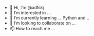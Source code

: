 - 👋 Hi, I’m @adfskj
- 👀 I’m interested in ...
- 🌱 I’m currently learning ... Python and .. 
- 💞️ I’m looking to collaborate on ...
- 📫 How to reach me ...

<!---
adfskj/adfskj is a ✨ special ✨ repository because its `README.md` (this file) appears on your GitHub profile.
You can click the Preview link to take a look at your changes.
--->

